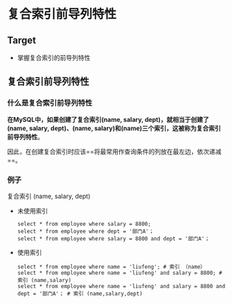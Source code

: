 # 复合索引前导列特性

## Target

- 掌握复合索引的前导列特性

## 复合索引前导列特性

### 什么是复合索引前导列特性

**在MySQL中，如果创建了复合索引(name, salary, dept)，就相当于创建了(name, salary, dept)、(name, salary)和(name)三个索引，这被称为复合索引前导列特性**。

因此，在创建复合索引时应该==将最常用作查询条件的列放在最左边，依次递减==。

### 例子 

复合索引 (name, salary, dept)

- 未使用索引

  ```mysql
  select * from employee where salary = 8800;
  select * from employee where dept = '部门A'；
  select * from employee where salary = 8800 and dept = '部门A'；
  ```

- 使用索引

  ```mysql
  select * from employee where name = 'liufeng'; # 索引 （name）
  select * from employee where name = 'liufeng' and salary = 8800; # 索引 (name,salary)
  select * from employee where name = 'liufeng' and salary = 8800 and dept = '部门A'； # 索引 (name,salary,dept)
  ```

  